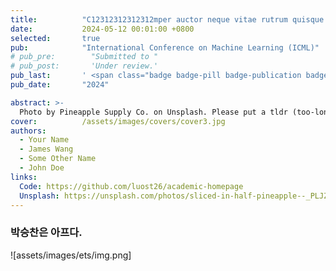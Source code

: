```yaml
---
title:          "C12312312312312mper auctor neque vitae rutrum quisque non tellus orci ac"
date:           2024-05-12 00:01:00 +0800
selected:       true
pub:            "International Conference on Machine Learning (ICML)"
# pub_pre:        "Submitted to "
# pub_post:       'Under review.'
pub_last:       ' <span class="badge badge-pill badge-publication badge-success">Spotlight</span>'
pub_date:       "2024"

abstract: >-
  Photo by Pineapple Supply Co. on Unsplash. Please put a tldr (too-long-didnt-read, 1~2 sentences) of your publication here. It is not recommended to put the actual abstract here because it is usually too long to fit in. $\LaTeX$ is supported. $a=b+c$.
cover:          /assets/images/covers/cover3.jpg
authors:
  - Your Name
  - James Wang
  - Some Other Name
  - John Doe
links:
  Code: https://github.com/luost26/academic-homepage
  Unsplash: https://unsplash.com/photos/sliced-in-half-pineapple--_PLJZmHZzk
---
```


### 박승찬은 아프다.

![assets/images/ets/img.png]